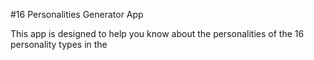 #16 Personalities Generator App

This app is designed to help you know about the personalities of the 16 personality types in the 
